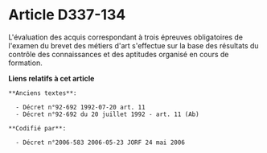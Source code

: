 # Article D337-134

L'évaluation des acquis correspondant à trois épreuves obligatoires de l'examen du brevet des métiers d'art s'effectue sur la
base des résultats du contrôle des connaissances et des aptitudes organisé en cours de formation.

**Liens relatifs à cet article**

	**Anciens textes**:

	  - Décret n°92-692 1992-07-20 art. 11
	  - Décret n°92-692 du 20 juillet 1992 - art. 11 (Ab)

	**Codifié par**:

	  - Décret n°2006-583 2006-05-23 JORF 24 mai 2006
